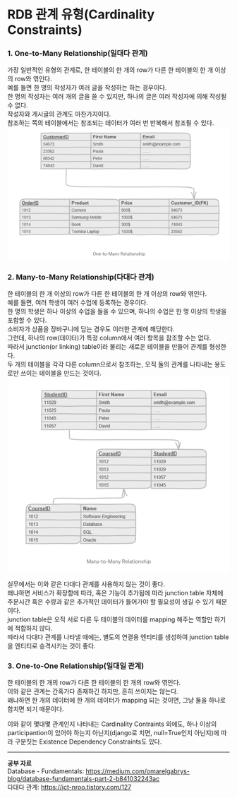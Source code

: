 # RDB 관계 유형(Cardinality Constraints)
    
### 1. One-to-Many Relationship(일대다 관계)   
가장 일반적인 유형의 관계로, 한 테이블의 한 개의 row가 다른 한 테이블의 한 개 이상의 row와 엮인다.   
예를 들면 한 명의 작성자가 여러 글을 작성하는 하는 경우이다.   
한 명의 작성자는 여러 개의 글을 쓸 수 있지만, 하나의 글은 여러 작성자에 의해 작성될 수 없다.   
작성자와 게시글의 관계도 마찬가지이다.   
참조하는 쪽의 테이블에서는 참조되는 데이터가 여러 번 반복해서 참조될 수 있다.    
![OnetoMany](./img/OnetoMany.png)   
   
### 2. Many-to-Many Relationship(다대다 관계)   
한 테이블의 한 개 이상의 row가 다른 한 테이블의 한 개 이상의 row와 엮인다.   
예를 들면, 여러 학생이 여러 수업에 등록하는 경우이다.   
한 명의 학생은 하나 이상의 수업을 들을 수 있으며, 하나의 수업은 한 명 이상의 학생을 포함할 수 있다.   
소비자가 상품을 장바구니에 담는 경우도 이러한 관계에 해당한다.   
그런데, 하나의 row(데이터)가 특정 column에서 여러 항목을 참조할 수는 없다.    
따라서 junction(or linking) table이라 불리는 새로운 테이블을 만들어 관계를 형성한다.   
두 개의 테이블을 각각 다른 column으로서 참조하는, 오직 둘의 관계를 나타내는 용도로만 쓰이는 테이블을 만드는 것이다.   
![ManytoMany](./img/ManytoMany.png)   
    
실무에서는 이와 같은 다대다 관계를 사용하지 않는 것이 좋다.   
왜냐하면 서비스가 확장함에 따라, 혹은 기능이 추가됨에 따라 junction table 자체에 주문시간 혹은 수량과 같은 추가적인 데이터가 들어가야 할 필요성이 생길 수 있기 때문이다.   
junction table은 오직 서로 다른 두 테이블의 데이터를 mapping 해주는 역할만 하기에 적합하지 않다.   
따라서 다대다 관계를 나타낼 때에는, 별도의 연결용 엔티티를 생성하여 junction table을 엔티티로 승격시키는 것이 좋다.   
   
### 3. One-to-One Relationship(일대일 관계)   
한 테이블의 한 개의 row가 다른 한 테이블의 한 개의 row와 엮인다.   
이와 같은 관계는 간혹가다 존재하긴 하지만, 흔히 쓰이지는 않는다.   
왜냐하면 한 개의 데이터에 한 개의 데이터가 mapping 되는 것이면, 그냥 둘을 하나로 합치면 되기 때문이다.   
   
이와 같이 몇대몇 관계인지 나타내는 Cardinality Contraints 외에도, 하나 이상의 participantion이 있어야 하는지 아닌지(django로 치면, null=True인지 아닌지)에 따라 구분짓는 Existence Dependency Constraints도 있다.   
   
- - -
__공부 자료__   
Database - Fundamentals: https://medium.com/omarelgabrys-blog/database-fundamentals-part-2-b841032243ac   
다대다 관계: https://ict-nroo.tistory.com/127   
